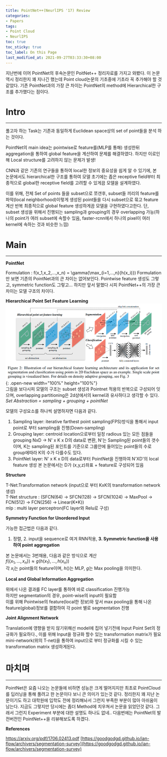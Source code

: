 ```yaml
---
title: PointNet++(NeurlIPS '17) Review
categories:
- Papers
tags:
- Point Cloud
- NeurlIPS
toc: true
toc_sticky: true
toc_label: On this Page
last_modified_at: 2021-09-27T03:33:30+08:00
---
```


지난번에 이어 PointNet의 후속논문인 PoitNet++ 정리자료를 가지고 와봤다. 이 논문 역시 정리한지 꽤 지나긴 했는데 Point cloud논문의 기초중에 기초라 꼭 추가해야 할 것 같았다. 기존 PointNet과의 가장 큰 차이는 PointNet의 method에 Hierarchical한 구조를 추가했다는 점이다.

# Intro
___
풀고자 하는 Task는 기존과 동일하게 Euclidean space상의 set of point들을 분석 하는 것이다.

PointNet의 main idea는 pointwise로 feature를(MLP를 통해) 생성한뒤  aggregation을 통하여 global feature을 계산하여 문제를 해결하였다. 하지만 이로인해 Local structure를 고려하지 않는 문제가 발생!

CNN과 같은 기존의 연구들을 통하여 local한 정보의 중요성을 쉽게 알 수 있기에, 본 논문에서도 hierarchical한 구조를 통하여 모델 초기에는 좁은 receptive field부터 최종적으로 global한 receptive field를 고려할 수 있게끔 모델을 설계하였다.

이를 위해, 전체 Set of points 들을 subset으로 쪼갠후, subset들 끼리의 feature를 파악(local neighborhood)이렇게 생성된 point들을 다시 subset으로 묶고 feature 계산 반복 최종적으로 global feature 생성하게끔 모델을 구현하였다고한다.
단, subset 생성을 위해서 진행되는 sampling과 grouping의 경우 overlapping 가능(하나의 point가 여러 subset에 속할수 있음, faster-rcnn에서 하나의 pixel이 여러 kernel에 속하는 것과 비슷한 느낌)

# Main
___
**PointNet**

Formulation : f(x_1,x_2,...,x_n) = \gamma(\max_{i=1,...,n}\{h(x_i)\})
Formulation만 보면 기존의 PointNet과의 큰 차이는 없어보인다. Pointwise feature 생성도 그렇고, symmetric function도 그렇고... 하지만 앞서 말했다 시피 PointNet++의 가장 큰 차이는 모델 구조의 차이다.

**Hierarchical Point Set Feature Learning**
![fig](/assets/images/posts/PointNet2-fig1.png){: .open-new width="100%" height="100%"}  
그림을 보다시피 모델의 구조는 subset  생성과 Pointnet 적용의 반복으로 구성되어 잇으며, overlapping partitioning은 2d상에서의 kernel과 유사하다고 생각할 수 있다.  
*Set Abstraction = sampling + grouping + pointNet* 

모델의 구성요소를 하나씩 설명하자면 다음과 같다.
1. Sampling layer: iterative farthest point sampling(FPS)방식을 통해서 input point로 부터 sampling을 진행(Down-sampling)
2. Grouping layer: centroid location으로부터 일정 radious 있는 모든 점들을 grouping
NxD → N' x K x D의 data로 변환, N'는 Sampling된 point들의 갯수이며, K는 sampling된 포인트를 기준으로 그룹안에 들어있는 point들의 수로 group에따라 K의 수가 다를수도 있다.
3. PointNet layer: N' x K x D의 data로부터 PointNet을 진행하여 N'XD'의 local feature 생성
본 논문에서는 D가 (x,y,z)좌표 + feature로 구성되어 있음


**Structure**


T-Net:Transformation network (input으로 부터 KxK의 transformation network 생성)  
T-Net structure : (SFCN(64) -> SFCN(128) -> SFCN(1024) -> MaxPool -> FCN(512) -> FCN(256) -> Linear(K\*K))  
mlp : multi layer perceptron(FC layer와 Relu로 구성)  

**Symmetry Function for Unordered Input**

가능한 접근법은 다음과 같다.  
1. 정렬, 2. input을 sequence로 여겨 RNN적용, **3. Symmetric function을 사용하여 point aggregation**

본 논문에서는 3번채용, 다음과 같은 방식으로 계산  
$f(\{x_1,...,x_n\}) \approx g(h(x_1),...,h(x_n))$  
각 $x_i$는 point들의 feature이며, $h()$는 MLP, $g$는 Max pooling을 의미한다.

**Local and Global Information Aggregation**

위에서 나온 결과를 FC layer를 통하여 바로 classification 진행가능  
하지만 segmentation의 경우, point-wise의 input이 필요함  
이를 위해 Pointwise의 feature(local한 정보)와 앞서 max pooling을 통해 나온 feature(global)정보를 결합하여 각 point 별로 segmentation 진행

**Joint Alignment Network**

Translation에 영향을 받지 않기위해선 model에 집어 넣기전에 Input Point Set의 정규화가 필요하다., 이를 위해 Input을 정규화 할수 있는 transformation matrix가 필요
mini-network(위의 T-net)을 통하여 input으로 부터 정규화를 시킬 수 있는 transformation matrix 생성하게된다.

# 마치며
___
PointNet은 요즘 나오는 논문들에 비하면 성능은 크게 떨어지지만 최초로 PointCloud를 딥러닝을 통해 풀려고 한 논문이다 보니 큰 의미가 있는것 같다.
정리한지 꽤 지난 논문이기도 하고 대학원에 입학도 전에 정리해놔서 그런지 부족한 부분이 많아 아쉬움이 남는다. 지금도 그렇지만 당시에는 좀더 Method에 치우쳐서 논문을 읽었던것 같다.
그래서 그런지 Experiment 부분에 대한 설명도 하나도 없네.. 다음번에는 PointNet의 발전버전인 PointNet++을 리뷰해보도록 하겠다.

**References**

https://arxiv.org/pdf/1706.02413.pdf
[https://goodgodgd.github.io/ian-flow/archivers/segmentation-survey](https://goodgodgd.github.io/ian-flow/archivers/segmentation-survey)
